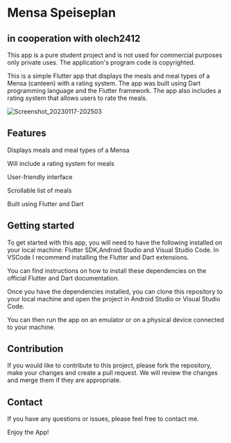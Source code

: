 # Mensa Speiseplan
## in cooperation with olech2412

This app is a pure student project and is not used for commercial purposes only private uses. The application's program code is copyrighted.

This is a simple Flutter app that displays the meals and meal types of a Mensa (canteen) with a rating system.
The app was built using Dart programming language and the Flutter framework.
The app also includes a rating system that allows users to rate the meals.

![Screenshot_20230117-202503](https://user-images.githubusercontent.com/97552289/213919671-59dbdf4e-1b01-425c-8e6f-499248f7bee8.jpg)

## Features
<p>Displays meals and meal types of a Mensa</p>
<p>Will include a rating system for meals</p>
<p>User-friendly interface</p>
<p>Scrollable list of meals</p>
<p>Built using Flutter and Dart</p>

## Getting started
To get started with this app, you will need to have the following installed on your local machine:
Flutter SDK,Android Studio and Visual Studio Code. In VSCode I recommend installing the Flutter and Dart extensions.

You can find instructions on how to install these dependencies on the official Flutter and Dart documentation.

Once you have the dependencies installed, you can clone this repository to your local machine and open the project in Android Studio or Visual Studio Code.

You can then run the app on an emulator or on a physical device connected to your machine.

## Contribution
If you would like to contribute to this project, please fork the repository, make your changes and create a pull request. We will review the changes and merge them if they are appropriate.

## Contact
If you have any questions or issues, please feel free to contact me.

Enjoy the App!
